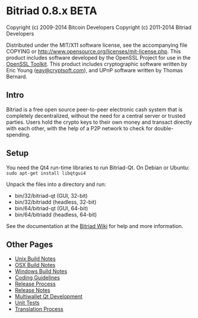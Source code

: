 Bitriad 0.8.x BETA
====================

Copyright (c) 2009-2014 Bitcoin Developers
Copyright (c) 2011-2014 Bitriad Developers

Distributed under the MIT/X11 software license, see the accompanying
file COPYING or http://www.opensource.org/licenses/mit-license.php.
This product includes software developed by the OpenSSL Project for use in the [OpenSSL Toolkit](http://www.openssl.org/). This product includes
cryptographic software written by Eric Young ([eay@cryptsoft.com](mailto:eay@cryptsoft.com)), and UPnP software written by Thomas Bernard.


Intro
---------------------
Bitriad is a free open source peer-to-peer electronic cash system that is
completely decentralized, without the need for a central server or trusted
parties.  Users hold the crypto keys to their own money and transact directly
with each other, with the help of a P2P network to check for double-spending.


Setup
---------------------
You need the Qt4 run-time libraries to run Bitriad-Qt. On Debian or Ubuntu:
	`sudo apt-get install libqtgui4`

Unpack the files into a directory and run:

- bin/32/bitriad-qt (GUI, 32-bit)
- bin/32/bitriadd (headless, 32-bit)
- bin/64/bitriad-qt (GUI, 64-bit)
- bin/64/bitriadd (headless, 64-bit)

See the documentation at the [Bitriad Wiki](http://bitriad.info)
for help and more information.


Other Pages
---------------------
- [Unix Build Notes](build-unix.md)
- [OSX Build Notes](build-osx.md)
- [Windows Build Notes](build-msw.md)
- [Coding Guidelines](coding.md)
- [Release Process](release-process.md)
- [Release Notes](release-notes.md)
- [Multiwallet Qt Development](multiwallet-qt.md)
- [Unit Tests](unit-tests.md)
- [Translation Process](translation_process.md)
